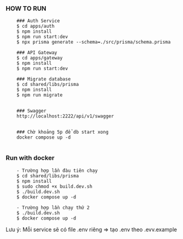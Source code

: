 ### HOW TO RUN
```
    ### Auth Service
    $ cd apps/auth
    $ npm install
    $ npm run start:dev
    $ npx prisma generate --schema=./src/prisma/schema.prisma

    ### API Gateway
    $ cd apps/gateway
    $ npm install
    $ npm run start:dev

    ### Migrate database
    $ cd shared/libs/prisma
    $ npm install
    $ npm run migrate


    ### Swagger
    http://localhost:2222/api/v1/swagger

    
    ### Chờ khoảng 5p để db start xong
    docker compose up -d 


```


### Run with docker

```
    - Trường hợp lần đàu tiên chạy
    $ cd shared/libs/prisma
    $ npm install
    $ sudo chmod +x build.dev.sh
    $ ./build.dev.sh
    $ docker compose up -d

    - Trường hợp lần chạy thứ 2
    $ ./build.dev.sh
    $ docker compose up -d

```
Lưu ý: Mỗi service sẽ có file .env riêng => tạo .env theo .evv.example
